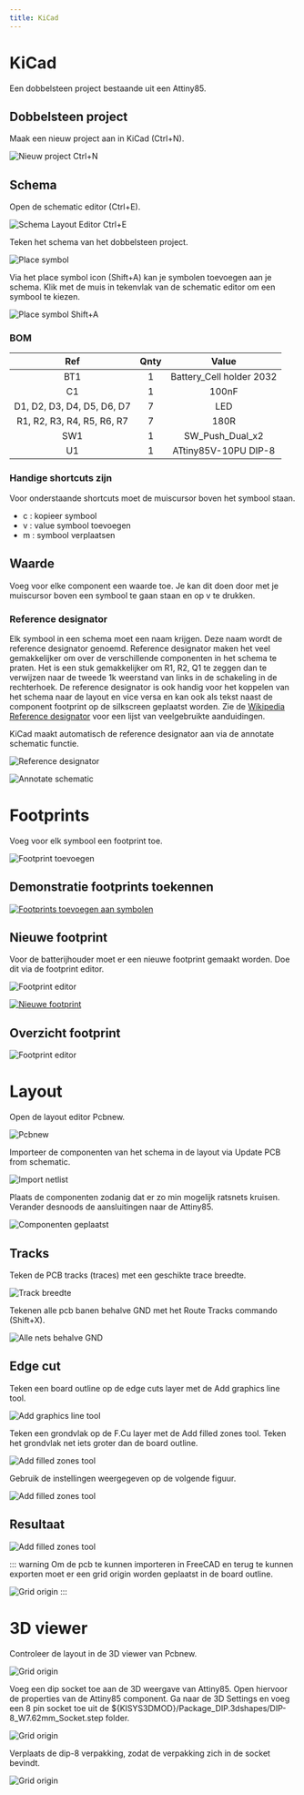 ```yaml
---
title: KiCad
---
```


# KiCad

Een dobbelsteen project bestaande uit een Attiny85.

## Dobbelsteen project

Maak een nieuw project aan in KiCad (Ctrl+N).

![Nieuw project Ctrl+N](./assets/nieuwproject.png)

## Schema

Open de schematic editor (Ctrl+E).

![Schema Layout Editor Ctrl+E](./assets/schemaEditor.png)

Teken het schema van het dobbelsteen project. 

![Place symbol](./assets/schemaDobbelsteen.png)

Via het place symbol icon (Shift+A) kan je symbolen toevoegen aan je schema. Klik met de muis in tekenvlak van de schematic editor om een symbool te kiezen.

![Place symbol Shift+A](./assets/placeSymbol.png)

### BOM

| Ref | Qnty | Value  |
|:-------------:|:-------------:|:-----:|
|BT1 | 1 | Battery_Cell holder 2032 |
|C1	| 1 | 100nF |
|D1, D2, D3, D4, D5, D6, D7	| 7	| LED |
|R1, R2, R3, R4, R5, R6, R7	| 7 | 180R |
|SW1 | 1 |	SW_Push_Dual_x2	|
|U1	| 1	| ATtiny85V-10PU DIP-8|

### Handige shortcuts zijn

Voor onderstaande shortcuts moet de muiscursor boven het symbool staan.

* c : kopieer symbool
* v : value symbool toevoegen
* m : symbool verplaatsen

## Waarde

Voeg voor elke component een waarde toe. Je kan dit doen door met je muiscursor boven een symbool te gaan staan en op v te drukken.

### Reference designator

Elk symbool in een schema moet een naam krijgen. Deze naam wordt de reference designator genoemd. Reference designator maken het veel gemakkelijker om over de verschillende componenten in het schema te praten. Het is een stuk gemakkelijker om R1, R2, Q1 te zeggen dan te verwijzen naar de tweede 1k weerstand van links in de schakeling in de rechterhoek. De reference designator is ook handig voor het koppelen van het schema naar de layout en vice versa en kan ook als tekst naast de component footprint op de silkscreen geplaatst worden. Zie de [Wikipedia Reference designator](https://en.wikipedia.org/wiki/Reference_designator) voor een lijst van veelgebruikte aanduidingen. 

KiCad maakt automatisch de reference designator aan via de annotate schematic functie.

![Reference designator](./assets/referenceDesignator.png)

![Annotate schematic](./assets/annotate.png)

# Footprints

Voeg voor elk symbool een footprint toe.

![Footprint toevoegen](./assets/footprints.png)

## Demonstratie footprints toekennen

[![Footprints toevoegen aan symbolen](http://img.youtube.com/vi/Wyey4fHDD3Q/0.jpg)](http://www.youtube.com/watch?v=Wyey4fHDD3Q "Footprints toevoegen")

## Nieuwe footprint

Voor de batterijhouder moet er een nieuwe footprint gemaakt worden. Doe dit via de footprint editor.

![Footprint editor](./assets/footprintEditor.png)

[![Nieuwe footprint](./assets/batteryholder.png)](http://www.youtube.com/watch?v=HeSDCxtcB-A "Nieuwe footprint CR2032 batterijhouder")

## Overzicht footprint

![Footprint editor](./assets/footprintEditor_Symbols.png)

# Layout

Open de layout editor Pcbnew.

![Pcbnew](./assets/PCBnew.png)

Importeer de componenten van het schema in de layout via Update PCB from schematic.

![Import netlist](./assets/GetNetlist.png)

Plaats de componenten zodanig dat er zo min mogelijk ratsnets kruisen. Verander desnoods de aansluitingen naar de Attiny85.

![Componenten geplaatst](./assets/ratsnetsBeforeAdjustmentSchematic.png)

## Tracks

Teken de PCB tracks (traces) met een geschikte trace breedte.

![Track breedte](./assets/traceBreedte.png)

Tekenen alle pcb banen behalve GND met het Route Tracks commando (Shift+X).

![Alle nets behalve GND](./assets/AlleNetsGetekend.png)

## Edge cut

Teken een board outline op de edge cuts layer met de Add graphics line tool.

![Add graphics line tool](./assets/Polyline.png)

Teken een grondvlak op de F.Cu layer met de Add filled zones tool. Teken het grondvlak net iets groter dan de board outline.

![Add filled zones tool](./assets/filled.png)

Gebruik de instellingen weergegeven op de volgende figuur.

![Add filled zones tool](./assets/filled_prop.png)

## Resultaat

![Add filled zones tool](./assets/filled_zone.png)

::: warning
Om de pcb te kunnen importeren in FreeCAD en terug te kunnen exporten moet er een grid origin worden geplaatst in de board outline.

![Grid origin](./assets/gridOrigin.png)
:::

# 3D viewer

Controleer de layout in de 3D viewer van Pcbnew.

![Grid origin](./assets/Dobbelsteen3D.png)

Voeg een dip socket toe aan de 3D weergave van Attiny85. Open hiervoor de properties van de Attiny85 component. Ga naar de 3D Settings en voeg een 8 pin socket toe uit de ${KISYS3DMOD}/Package_DIP.3dshapes/DIP-8_W7.62mm_Socket.step folder.

![Grid origin](./assets/Socket.png)

Verplaats de dip-8 verpakking, zodat de verpakking zich in de socket bevindt.

![Grid origin](./assets/Socket_dip.png)



